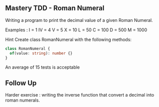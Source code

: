 ## Mastery TDD - Roman Numeral

Writing a program to print the decimal value of a given Roman Numeral.

Examples :
I = 1
IV = 4
V = 5
X = 10
L = 50
C = 100
D = 500
M = 1000

Hint
Create class RomanNumeral with the following methods:

```ts
class RomanNumeral {
  of(value: string): number {}
}
```

An average of 15 tests is acceptable

## Follow Up

Harder exercise : writing the inverse function that convert a decimal into roman numerals.
